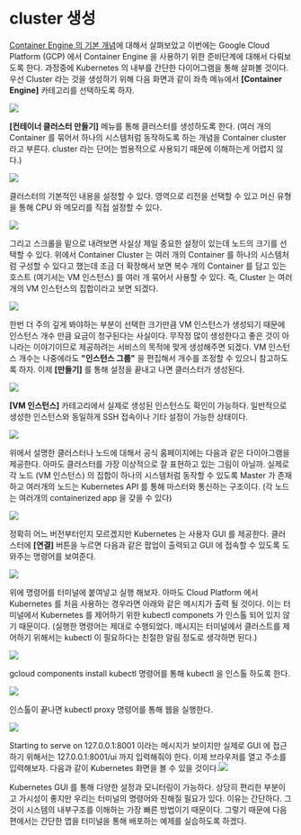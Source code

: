 # cluster 생성

[Container Engine 의 기본 개념](undefined.md)에 대해서 살펴보았고 이번에는 Google Cloud Platform \(GCP\) 에서 Container Engine 을 사용하기 위한 준비단계에 대해서 다뤄보도록 한다. 과정중에 Kubernetes 의 내부를 간단한 다이어그램을 통해 살펴볼 것이다. 우선 Cluster 라는 것을 생성하기 위해 다음 화면과 같이 좌측 메뉴에서 **\[Container Engine\]** 카테고리를 선택하도록 하자.

![](https://t1.daumcdn.net/cfile/tistory/243CC742596555D618)

**\[컨테이너 클러스터 만들기\]** 메뉴를 통해 클러스터를 생성하도록 한다. \(여러 개의 Container 를 묶어서 하나의 시스템처럼 동작하도록 하는 개념을 Container cluster 라고 부른다. cluster 라는 단어는 범용적으로 사용되기 때문에 이해하는게 어렵지 않다.\)

![](https://t1.daumcdn.net/cfile/tistory/251AF042596555D712)

클러스터의 기본적인 내용을 설정할 수 있다. 영역으로 리전을 선택할 수 있고 머신 유형을 통해 CPU 와 메모리를 직접 설정할 수 있다.

![](https://t1.daumcdn.net/cfile/tistory/25231142596555D915)

그리고 스크롤을 밑으로 내려보면 사실상 제일 중요한 설정이 있는데 노드의 크기를 선택할 수 있다. 위에서 Container Cluster 는 여러 개의 Container 를 하나의 시스템처럼 구성할 수 있다고 했는데 조금 더 확장해서 보면 복수 개의 Container 를 담고 있는 호스트 \(여기서는 VM 인스턴스\) 를 여러 개 묶어서 사용할 수 있다. 즉, Cluster 는 여러 개의 VM 인스턴스의 집합이라고 보면 되겠다.

![](https://t1.daumcdn.net/cfile/tistory/246E5342596555DA1A)

한번 더 주의 깊게 봐야하는 부분이 선택한 크기만큼 VM 인스턴스가 생성되기 때문에 인스턴스 개수 만큼 요금이 청구된다는 사실이다. 무작정 많이 생성한다고 좋은 것이 아니라는 이야기이므로 제공하려는 서비스의 목적에 맞게 생성해주면 되겠다. VM 인스턴스 개수는 나중에라도 **"인스턴스 그룹"** 을 편집해서 개수를 조정할 수 있으니 참고하도록 하자. 이제 **\[만들기\]** 를 통해 설정을 끝내고 나면 클러스터가 생성된다. 

![](https://t1.daumcdn.net/cfile/tistory/2158EA42596555DB1B)

**\[VM 인스턴스\]** 카테고리에서 실제로 생성된 인스턴스도 확인이 가능하다. 일반적으로 생성한 인스턴스와 동일하게 SSH 접속이나 기타 설정이 가능한 상태이다.

![](https://t1.daumcdn.net/cfile/tistory/267B3742596555DC13)

위에서 설명한 클러스터나 노드에 대해서 공식 홈페이지에는 다음과 같은 다이아그램을 제공한다. 아마도 클러스터를 가장 이상적으로 잘 표현하고 있는 그림이 아닐까. 실제로 각 노드 \(VM 인스턴스\) 의 집합이 하나의 시스템처럼 동작할 수 있도록 Master 가 존재하고 여러개의 노드는 Kubernetes API 를 통해 마스터와 통신하는 구조이다. \(각 노드는 여러개의 containerized app 을 갖을 수 있다\)

![](https://t1.daumcdn.net/cfile/tistory/2635C63359655B0013)

정확히 어느 버전부터인지 모르겠지만 Kubernetes 는 사용자 GUI 를 제공한다. 클러스터에 **\[연결\]** 버튼을 누르면 다음과 같은 팝업이 출력되고 GUI 에 접속할 수 있도록 도와주는 명령어를 보여준다.   


![](https://t1.daumcdn.net/cfile/tistory/2258E342596555DD1A)

위에 명령어를 터미널에 붙여넣고 실행 해보자. 아마도 Cloud Platform 에서 Kubernetes 를 처음 사용하는 경우라면 아래와 같은 메시지가 출력 될 것이다. 이는 터미널에서 Kubernetes 를 제어하기 위한 kubectl componets 가 인스톨 되어 있지 않기 때문이다. \(실행한 명령어는 제대로 수행되었다. 메시지는 터미널에서 클러스트를 제어하기 위해서는 kubectl 이 필요하다는 친절한 알림 정도로 생각하면 된다.\)

![](https://t1.daumcdn.net/cfile/tistory/276AD438596555E11B)

gcloud components install kubectl  명령어를 통해 kubectl 을 인스톨 하도록 한다.

![](https://t1.daumcdn.net/cfile/tistory/22379738596555E21C)

인스톨이 끝나면 kubectl proxy 명령어를 통해 웹을 실행한다. 

![](https://t1.daumcdn.net/cfile/tistory/2729F638596555E31A)

Starting to serve on 127.0.0.1:8001 이라는 메시지가 보이지만 실제로 GUI 에 접근하기 위해서는 127.0.0.1:8001/ui 까지 입력해줘야 한다. 이제 브라우저를 열고 주소를 입력해보자. 다음과 같이 Kubernetes 화면을 볼 수 있을 것이다.![](https://t1.daumcdn.net/cfile/tistory/2264C738596555E014)

Kubernetes GUI 를 통해 다양한 설정과 모니터링이 가능하다. 상당히 편리한 부분이고 가시성이 좋지만 우리는 터미널의 명령어와 친해질 필요가 있다. 이유는 간단하다. 그것이 시스템의 내부구조를 이해하는 가장 빠른 방법이기 때문이다. 그렇기 때문에 다음 편에서는 간단한 앱을 터미널을 통해 배포하는 예제를 실습하도록 하겠다.

